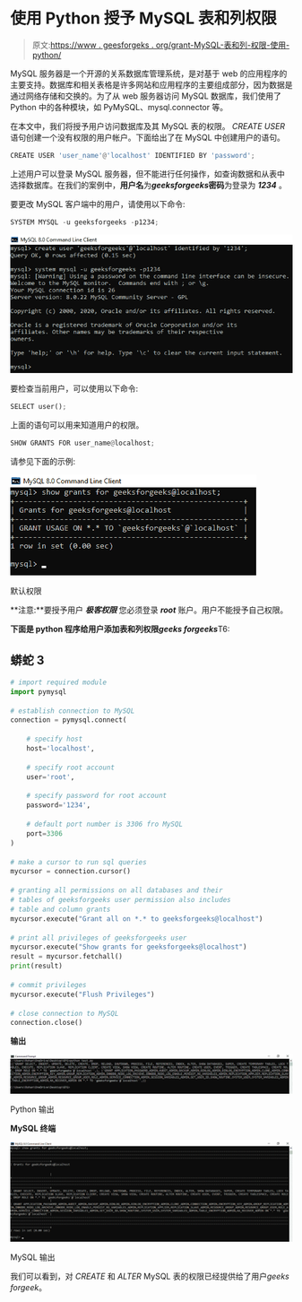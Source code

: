 # 使用 Python 授予 MySQL 表和列权限

> 原文:[https://www . geesforgeks . org/grant-MySQL-表和列-权限-使用-python/](https://www.geeksforgeeks.org/grant-mysql-table-and-column-permissions-using-python/)

MySQL 服务器是一个开源的关系数据库管理系统，是对基于 web 的应用程序的主要支持。数据库和相关表格是许多网站和应用程序的主要组成部分，因为数据是通过网络存储和交换的。为了从 web 服务器访问 MySQL 数据库，我们使用了 Python 中的各种模块，如 PyMySQL、mysql.connector 等。

在本文中，我们将授予用户访问数据库及其 MySQL 表的权限。 *CREATE USER* 语句创建一个没有权限的用户帐户。下面给出了在 MySQL 中创建用户的语句。

```py
CREATE USER 'user_name'@'localhost' IDENTIFIED BY 'password';
```

上述用户可以登录 MySQL 服务器，但不能进行任何操作，如查询数据和从表中选择数据库。在我们的案例中，**用户名**为***geeksforgeeks*****密码**为登录为 ***1234*** 。

要更改 MySQL 客户端中的用户，请使用以下命令:

```py
SYSTEM MYSQL -u geeksforgeeks -p1234;
```

![](img/b94eb27a302ae0904b978d4c16b103f1.png)

要检查当前用户，可以使用以下命令:

```py
SELECT user();
```

上面的语句可以用来知道用户的权限。

```py
SHOW GRANTS FOR user_name@localhost;
```

请参见下面的示例:

![](img/b57754cb422d0fa9f72a65bd584476eb.png)

默认权限

**注意:**要授予用户 ***极客权限*** 您必须登录 ***root*** 账户。用户不能授予自己权限。

**下面是 python 程序给用户添加表和列权限*****geeks forgeeks***T6:

## 蟒蛇 3

```py
# import required module
import pymysql

# establish connection to MySQL
connection = pymysql.connect(

    # specify host
    host='localhost',

    # specify root account
    user='root',

    # specify password for root account
    password='1234',

    # default port number is 3306 fro MySQL
    port=3306
)

# make a cursor to run sql queries
mycursor = connection.cursor()

# granting all permissions on all databases and their
# tables of geeksforgeeks user permission also includes
# table and column grants
mycursor.execute("Grant all on *.* to geeksforgeeks@localhost")

# print all privileges of geeksforgeeks user
mycursor.execute("Show grants for geeksforgeeks@localhost")
result = mycursor.fetchall()
print(result)

# commit privileges
mycursor.execute("Flush Privileges")

# close connection to MySQL
connection.close()
```

**输出**

![](img/28db0e83d361ec8b129acb099fd4668e.png)

Python 输出

**MySQL 终端**

![](img/d38aaa7cc1561f91fb07b9b2a11dafd3.png)

MySQL 输出

我们可以看到，对 *CREATE* 和 *ALTER* MySQL 表的权限已经提供给了用户*geeks forgeek*。